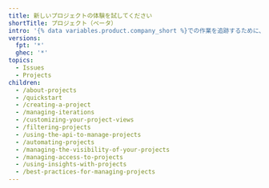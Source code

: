 ```yaml
---
title: 新しいプロジェクトの体験を試してください
shortTitle: プロジェクト（ベータ）
intro: '{% data variables.product.company_short %}での作業を追跡するために、カスタマイズされたプロジェクトを構築してください。'
versions:
  fpt: '*'
  ghec: '*'
topics:
  - Issues
  - Projects
children:
  - /about-projects
  - /quickstart
  - /creating-a-project
  - /managing-iterations
  - /customizing-your-project-views
  - /filtering-projects
  - /using-the-api-to-manage-projects
  - /automating-projects
  - /managing-the-visibility-of-your-projects
  - /managing-access-to-projects
  - /using-insights-with-projects
  - /best-practices-for-managing-projects
---
```


